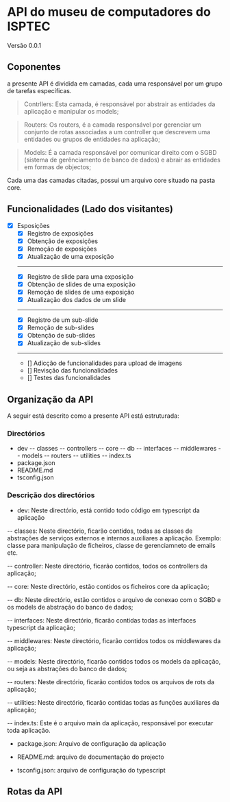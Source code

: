 # API do museu de computadores do ISPTEC
Versão 0.0.1

## Coponentes

a presente API é dividida em camadas, cada uma responsável por um grupo de tarefas específicas.

> Contrllers: Esta camada, é responsável por abstrair as entidades da aplicação e manipular os models;

> Routers: Os routers, é a camada responsável por gerenciar um conjunto de rotas associadas a um controller que descrevem uma entidades ou grupos de entidades na aplicação;

> Models: É a camada responsável por comunicar direito com o SGBD (sistema de gerênciamento de banco de dados) e abrair as entidades em formas de objectos;

Cada uma das camadas citadas, possui um arquivo core situado na pasta core.

## Funcionalidades (Lado dos visitantes)

- [x] Esposições
    - [x] Registro de exposições
    - [x] Obtenção de exposições
    - [x] Remoção de exposições
    - [x] Atualização de uma exposição
    ------------------------------------
    - [x] Registro de slide para uma exposição
    - [x] Obtenção de slides de uma exposição
    - [x] Remoção de slides de uma exposição
    - [x] Atualização dos dados de um slide
    -------------------------------------
    - [x] Registro de um sub-slide
    - [x] Remoção de sub-slides
    - [x] Obtenção de sub-slides
    - [x] Atualização de sub-slides
    --------------------------------------
    - [] Adicção de funcionalidades para upload de imagens
    - [] Revisção das funcionalidades
    - [] Testes das funcionalidades



## Organização da API

A seguir está descrito como a presente API está estruturada:

### Directórios
- dev
-- classes
-- controllers
-- core
-- db
-- interfaces
-- middlewares
-- models
-- routers
-- utilities
-- index.ts
- package.json
- README.md
- tsconfig.json

### Descrição dos directórios

- dev: Neste directório, está contido todo código em typescript da aplicação

-- classes: Neste directório, ficarão contidos, todas as classes de abstrações de serviços externos e internos auxiliares a aplicação. Exemplo: classe para manipulação de ficheiros, classe de gerenciamneto de emails etc. 

-- controller: Neste directório, ficarão contidos, todos os controllers da aplicação;

-- core: Neste directório, estão contidos os ficheiros core da aplicação;

-- db: Neste directório, estão contidos o arquivo de conexao com o SGBD e os models de abstração do banco de dados;

-- interfaces: Neste directório, ficarão contidas todas as interfaces typescript da aplicação;

-- middlewares: Neste directório, ficarão contidos todos os middlewares da aplicação;

-- models: Neste directório, ficarão contidos todos os models da aplicação, ou seja as abstrações do banco de dados;

-- routers: Neste directório, ficarão contidos todos os arquivos de rots da aplicação;

-- utilities: Neste directório, ficarão contidas todas as funções auxiliares da aplicação;

-- index.ts: Este é o arquivo main da aplicação, responsável por executar toda aplicação.

- package.json: Arquivo de configuração da aplicação

- README.md: arquivo de documentação do projecto

- tsconfig.json: arquivo de configuração do typescript

## Rotas da API

